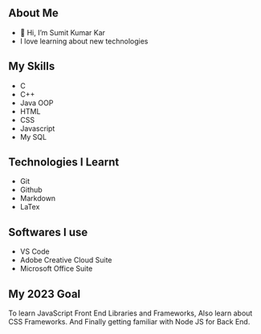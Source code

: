 ## About Me
- 👋 Hi, I’m Sumit Kumar Kar
- I love learning about new technologies

## My Skills
- C 
- C++
- Java OOP
- HTML
- CSS
- Javascript
- My SQL

## Technologies I Learnt

- Git
- Github
- Markdown
- LaTex

## Softwares I use

- VS Code
- Adobe Creative Cloud Suite
- Microsoft Office Suite

## My 2023 Goal 
To learn JavaScript Front End Libraries and Frameworks, Also learn about CSS Frameworks. And Finally getting familiar with Node JS for Back End. 

<!---
SumitKar01/SumitKar01 is a ✨ special ✨ repository because its `README.md` (this file) appears on your GitHub profile.
You can click the Preview link to take a look at your changes.
--->
